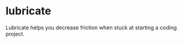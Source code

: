 lubricate
=========

Lubricate helps you decrease friction when stuck at starting a coding project.
